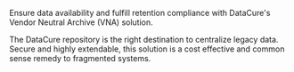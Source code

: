 Ensure data availability and fulfill retention compliance with DataCure's Vendor Neutral Archive (VNA) solution.

The DataCure repository is the right destination to centralize legacy data.  Secure and highly extendable, this solution is a cost effective and common sense remedy to fragmented systems.
